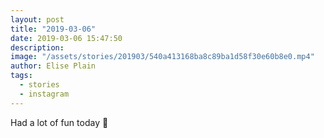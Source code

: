```yaml
---
layout: post
title: "2019-03-06"
date: 2019-03-06 15:47:50
description: 
image: "/assets/stories/201903/540a413168ba8c89ba1d58f30e60b8e0.mp4"
author: Elise Plain
tags: 
  - stories
  - instagram
---
```


Had a lot of fun today 🧁
<p></p>

